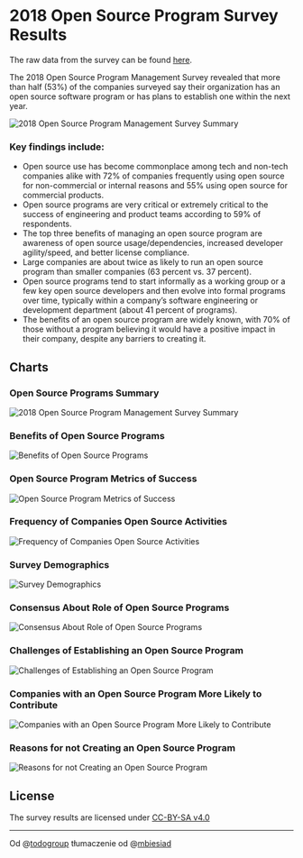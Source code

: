 # 2018 Open Source Program Survey Results
The raw data from the survey can be found [here](https://github.com/todogroup/survey/blob/master/2018/results.csv).

The 2018 Open Source Program Management Survey revealed that more than half (53%) of the companies surveyed say their organization has an open source software program or has plans to establish one within the next year.

![2018 Open Source Program Management Survey Summary](chart-large-companies.png)

### Key findings include:
* Open source use has become commonplace among tech and non-tech companies alike with 72% of companies frequently using open source for non-commercial or internal reasons and 55% using open source for commercial products. 
* Open source programs are very critical or extremely critical to the success of engineering and product teams according to 59% of respondents. 
* The top three benefits of managing an open source program are awareness of open source usage/dependencies, increased developer agility/speed, and better license compliance.
* Large companies are about twice as likely to run an open source program than smaller companies (63 percent vs. 37 percent).
* Open source programs tend to start informally as a working group or a few key open source developers and then evolve into formal programs over time, typically within a company’s software engineering or development department (about 41 percent of programs).
* The benefits of an open source program are widely known, with 70% of those without a program believing it would have a positive impact in their company, despite any barriers to creating it.


## Charts

### Open Source Programs Summary
![2018 Open Source Program Management Survey Summary](chart-large-companies.png)

### Benefits of Open Source Programs
![Benefits of Open Source Programs](chart-benefits-of-open-source-programs.png)

### Open Source Program Metrics of Success
![Open Source Program Metrics of Success](chart-metrics-of-success.png)

### Frequency of Companies Open Source Activities
![Frequency of Companies Open Source Activities](chart-frequency.png)

### Survey Demographics
![Survey Demographics](chart-demographics.png)

### Consensus About Role of Open Source Programs
![Consensus About Role of Open Source Programs](chart-consensus-role-of-open-source-programs.png)

### Challenges of Establishing an Open Source Program
![Challenges of Establishing an Open Source Program](chart-challenges-in-establishing-programs.png)

### Companies with an Open Source Program More Likely to Contribute
![Companies with an Open Source Program More Likely to Contribute](chart-companies-with-os-programs-more-likely-to-contribute.png)

### Reasons for not Creating an Open Source Program
![Reasons for not Creating an Open Source Program](chart-reasons-for-no-open-source-program.png)

## License

The survey results are licensed under [CC-BY-SA v4.0](https://creativecommons.org/licenses/by-sa/4.0/)

_____________________________

Od @[todogroup](https://github.com/todogroup) tłumaczenie od @[mbiesiad](https://github.com/mbiesiad)
